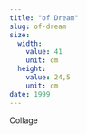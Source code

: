 ```yaml
---
title: "of Dream"
slug: of-dream
size:
  width:
    value: 41
    unit: cm
  height:
    value: 24,5
    unit: cm
date: 1999
---
```


Collage

